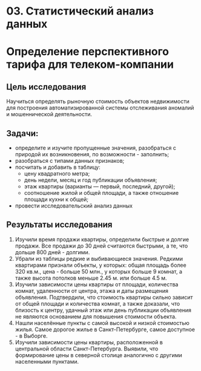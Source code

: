 # 03. Статистический анализ данных

# Определение перспективного тарифа для телеком-компании

## Цель исследования
Научиться определять рыночную стоимость объектов недвижимости для построения автоматизированной системы отслеживания аномалий и мошеннической деятельности.

## Задачи:

  - определите и изучите пропущенные значения, разобраться с природой их возникновения, по возможности - заполнить;
  - разобраться с типами данных признаков;
  - посчитать и добавить в таблицу:
      * цену квадратного метра;
      * день недели, месяц и год публикации объявления;
      * этаж квартиры (варианты — первый, последний, другой);
      * соотношение жилой и общей площади, а также отношение площади кухни к общей;
  - провести исследовательский анализ данных

## Результаты исследования

1. Изучили время продажи квартиры, определили быстрые и долгие продажи. Все продажи до 30 дней считаются быстрыми, а те, что дольше 800 дней - долгими.
2. Убрали из таблицы редкие и выбивающиеся значения. Редкими квартирами признали объекты, у которых: общая площадь более 320 кв.м., цена - больше 50 млн., у которых больше 9 комнат, а также высота потолков меньше 2.45 м. или больше 4.5 м.
3. Изучили зависимости цены квартиры от площади, количества комнат, удаленности от центра, этажа и даты размещения объявления. Подтвердили, что стоимость квартиры сильно зависит от общей площади и количества комнат, а также доказали, что близость к центру, удачный этаж или день публикации объявления не являются основанием для повышения стоимости объекта.
4. Нашли населённые пункты с самой высокой и низкой стоимостью жилья. Самое дорогое жилье в Санкт-Петербурге, самое доступное - в Выборге.
5. Изучили зависимости цены квартиры, расположенной в центральной области Санкт-Петербурга. Выявили, что формирование цены в северной столице аналогично с другими населенными пунктами.
